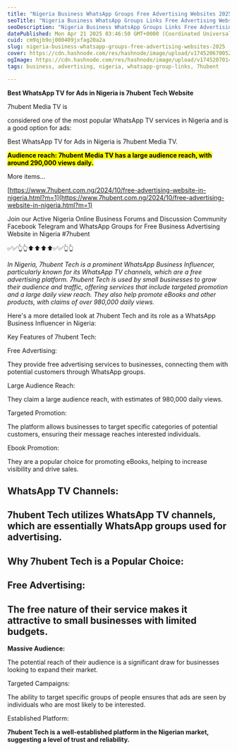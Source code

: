 ```yaml
---
title: "Nigeria Business WhatsApp Groups Free Advertising Websites 2025"
seoTitle: "Nigeria Business WhatsApp Groups Links Free Advertising Websites"
seoDescription: "Nigeria Business WhatsApp Groups Links Free Advertising Websites 2025 7hubent Tech"
datePublished: Mon Apr 21 2025 03:46:50 GMT+0000 (Coordinated Universal Time)
cuid: cm9qjb9oj000409jxfag20a2a
slug: nigeria-business-whatsapp-groups-free-advertising-websites-2025
cover: https://cdn.hashnode.com/res/hashnode/image/upload/v1745206700524/d6a023c6-a326-446d-8795-409329a72af5.jpeg
ogImage: https://cdn.hashnode.com/res/hashnode/image/upload/v1745207014001/1548e2b3-84ed-49e6-91d0-7da8840ca3cd.jpeg
tags: business, advertising, nigeria, whatsapp-group-links, 7hubent

---
```


**Best WhatsApp TV for Ads in Nigeria is 7hubent Tech Website**

7hubent Media TV is

considered one of the most popular WhatsApp TV services in Nigeria and is a good option for ads:

Best WhatsApp TV for Ads in Nigeria is 7hubent Media TV.

**<mark>Audience reach: 7hubent Media TV has a large audience reach, with around 290,000 views daily.</mark>**

More items...

[https://www.7hubent.com.ng/2024/10/free-advertising-website-in-nigeria.html?m=1](https://www.7hubent.com.ng/2024/10/free-advertising-website-in-nigeria.html?m=1)

Join our Active Nigeria Online Business Forums and Discussion Community Facebook Telegram and WhatsApp Groups for Free Business Advertising Website in Nigeria #7hubent

✅✅👆👆⬆️⬆️⬆️⬆️✅✅👆👆

*In Nigeria, 7hubent Tech is a prominent WhatsApp Business Influencer, particularly known for its WhatsApp TV channels, which are a free advertising platform. 7hubent Tech is used by small businesses to grow their audience and traffic, offering services that include targeted promotion and a large daily view reach. They also help promote eBooks and other products, with claims of over 980,000 daily views.*

Here's a more detailed look at 7hubent Tech and its role as a WhatsApp Business Influencer in Nigeria:

Key Features of 7hubent Tech:

Free Advertising:

They provide free advertising services to businesses, connecting them with potential customers through WhatsApp groups.

Large Audience Reach:

They claim a large audience reach, with estimates of 980,000 daily views.

Targeted Promotion:

The platform allows businesses to target specific categories of potential customers, ensuring their message reaches interested individuals.

Ebook Promotion:

They are a popular choice for promoting eBooks, helping to increase visibility and drive sales.

## **WhatsApp TV Channels:**

## **7hubent Tech utilizes WhatsApp TV channels, which are essentially WhatsApp groups used for advertising.**

## **Why 7hubent Tech is a Popular Choice:**

## **Free Advertising:**

## **The free nature of their service makes it attractive to small businesses with limited budgets.**

**Massive Audience:**

The potential reach of their audience is a significant draw for businesses looking to expand their market.

Targeted Campaigns:

The ability to target specific groups of people ensures that ads are seen by individuals who are most likely to be interested.

Established Platform:

**7hubent Tech is a well-established platform in the Nigerian market, suggesting a level of trust and reliability.**